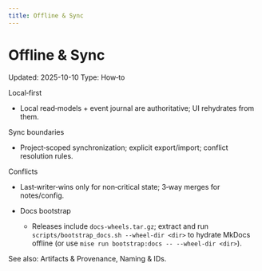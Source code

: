 ```yaml
---
title: Offline & Sync
---
```


# Offline & Sync

Updated: 2025-10-10
Type: How‑to

Local‑first
- Local read‑models + event journal are authoritative; UI rehydrates from them.

Sync boundaries
- Project‑scoped synchronization; explicit export/import; conflict resolution rules.

Conflicts
- Last‑writer‑wins only for non‑critical state; 3‑way merges for notes/config.

- Docs bootstrap
  - Releases include `docs-wheels.tar.gz`; extract and run `scripts/bootstrap_docs.sh --wheel-dir <dir>` to hydrate MkDocs offline (or use `mise run bootstrap:docs -- --wheel-dir <dir>`).

See also: Artifacts & Provenance, Naming & IDs.
